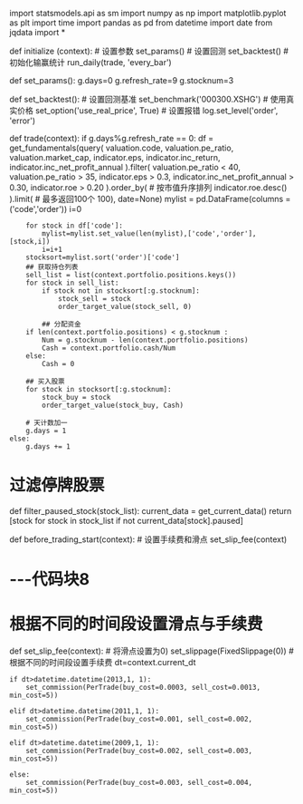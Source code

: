 import statsmodels.api as sm
import numpy as np
import matplotlib.pyplot as plt
import time 
import pandas as pd
from datetime import date
from jqdata import *

def initialize (context):
    # 设置参数
    set_params()
    # 设置回测
    set_backtest()
    # 初始化输赢统计
    run_daily(trade, 'every_bar')

def set_params():
    g.days=0
    g.refresh_rate=9
    g.stocknum=3
    
def set_backtest():
    # 设置回测基准
    set_benchmark('000300.XSHG')
    # 使用真实价格
    set_option('use_real_price', True)
    # 设置报错
    log.set_level('order', 'error')
    
    
def trade(context):
    if g.days%g.refresh_rate == 0:
        df = get_fundamentals(query(
        valuation.code, valuation.pe_ratio, valuation.market_cap, indicator.eps, indicator.inc_return, indicator.inc_net_profit_annual
    ).filter(
        valuation.pe_ratio < 40,
        valuation.pe_ratio > 35,
        indicator.eps > 0.3,
        indicator.inc_net_profit_annual > 0.30,
        indicator.roe > 0.20
    ).order_by(
        # 按市值升序排列
        indicator.roe.desc()
    ).limit(
        # 最多返回100个
        100), date=None)
        mylist = pd.DataFrame(columns = ('code','order'))
        i=0
  
        for stock in df['code']:
            mylist=mylist.set_value(len(mylist),['code','order'],[stock,i])
            i=i+1
        stocksort=mylist.sort('order')['code'] 
        ## 获取持仓列表
        sell_list = list(context.portfolio.positions.keys())
        for stock in sell_list:
            if stock not in stocksort[:g.stocknum]:
                stock_sell = stock
                order_target_value(stock_sell, 0) 
                
            ## 分配资金
        if len(context.portfolio.positions) < g.stocknum :
            Num = g.stocknum - len(context.portfolio.positions)
            Cash = context.portfolio.cash/Num
        else: 
            Cash = 0
        
        ## 买入股票
        for stock in stocksort[:g.stocknum]:
            stock_buy = stock
            order_target_value(stock_buy, Cash)
        
        # 天计数加一
        g.days = 1
    else:
        g.days += 1

# 过滤停牌股票
def filter_paused_stock(stock_list):
    current_data = get_current_data()
    return [stock for stock in stock_list if not current_data[stock].paused]

    
def before_trading_start(context):
    # 设置手续费和滑点
    set_slip_fee(context)

# ---代码块8
# 根据不同的时间段设置滑点与手续费
def set_slip_fee(context):
    # 将滑点设置为0)
    set_slippage(FixedSlippage(0)) 
    # 根据不同的时间段设置手续费
    dt=context.current_dt
    
    if dt>datetime.datetime(2013,1, 1):
        set_commission(PerTrade(buy_cost=0.0003, sell_cost=0.0013, min_cost=5)) 
        
    elif dt>datetime.datetime(2011,1, 1):
        set_commission(PerTrade(buy_cost=0.001, sell_cost=0.002, min_cost=5))
            
    elif dt>datetime.datetime(2009,1, 1):
        set_commission(PerTrade(buy_cost=0.002, sell_cost=0.003, min_cost=5))
                
    else:
        set_commission(PerTrade(buy_cost=0.003, sell_cost=0.004, min_cost=5))



